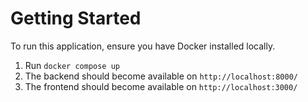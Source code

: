 # Getting Started

To run this application, ensure you have Docker installed locally.

1. Run `docker compose up`
2. The backend should become available on `http://localhost:8000/`
3. The frontend should become available on `http://localhost:3000/`
